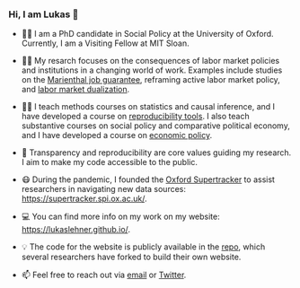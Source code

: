 ### Hi, I am Lukas 👋

- 👨‍🎓 I am a PhD candidate in Social Policy at the University of Oxford. Currently, I am a Visiting Fellow at MIT Sloan.

- 👨‍🔬 My resarch focuses on the consequences of labor market policies and institutions in a changing world of work. Examples include studies on the [Marienthal job guarantee](https://osf.io/preprints/socarxiv/cd25u/), reframing active labor market policy, and [labor market dualization](https://www.inet.ox.ac.uk/publications/no-2022-04-begging-thy-coworker-labor-market-dualization-and-the-slow-down-of-wage-growth-in-europe/).

- 👨‍🏫 I teach methods courses on statistics and causal inference, and I have developed a course on [reproducibility tools](https://www.gesis.org/fileadmin/upload/GESIS_Training/Syllabi_Methodenseminar/Fall_Seminar_2022/Fall_Seminar_2022_Week_1_Schulte-CloosLehner.pdf). I also teach substantive courses on social policy and comparative political economy, and I have developed a course on [economic policy](https://lukaslehner.github.io/assets/Syllabus_5970_WiPol.pdf).

- 🔑 Transparency and reproducibility are core values guiding my research. I aim to make my code accessible to the public.

- 😷 During the pandemic, I founded the [Oxford Supertracker](https://supertracker.spi.ox.ac.uk/) to assist researchers in navigating new data sources: https://supertracker.spi.ox.ac.uk/.

- 💻 You can find more info on my work on my website: https://lukaslehner.github.io/.

- 💡 The code for the website is publicly available in the [repo](https://github.com/lukaslehner/lukaslehner.github.io), which several researchers have forked to build their own website.

- 📫 Feel free to reach out via [email](mailto:lukas.lehner@spi.ox.ac.uk) or [Twitter](https://twitter.com/LukasLehner_).

<!--
**lukaslehner/lukaslehner** is a ✨ _special_ ✨ repository because its `README.md` (this file) appears on your GitHub profile.

Here are some ideas to get you started:

- 🔭 I’m currently working on ...
- 🌱 I’m currently learning ...
- 👯 I’m looking to collaborate on ...
- 🤔 I’m looking for help with ...
- 💬 Ask me about ...
- 📫 How to reach me: ...
- 😄 Pronouns: ...
- ⚡ Fun fact: ...
-->
